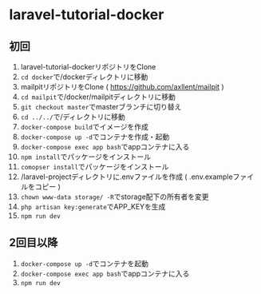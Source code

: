 # laravel-tutorial-docker

## 初回

1. laravel-tutorial-dockerリポジトリをClone
2. ``cd docker``で/dockerディレクトリに移動
3. mailpitリポジトリをClone ( https://github.com/axllent/mailpit )
4. ``cd mailpit``で/docker/mailpitディレクトリに移動
5. ``git checkout master``でmasterブランチに切り替え
6. ``cd ../../``で/ディレクトリに移動
7. ``docker-compose build``でイメージを作成
8. ``docker-compose up -d``でコンテナを作成・起動
9. ``docker-compose exec app bash``でappコンテナに入る
10. ``npm install``でパッケージをインストール
11. ``comopser install``でパッケージをインストール
12. /laravel-projectディレクトリに.envファイルを作成 ( .env.exampleファイルをコピー )
13. ``chown www-data storage/ -R``でstorage配下の所有者を変更
14. ``php artisan key:generate``でAPP_KEYを生成
15. ``npm run dev``

## 2回目以降

1. ``docker-compose up -d``でコンテナを起動
2. ``docker-compose exec app bash``でappコンテナに入る
3. ``npm run dev``
